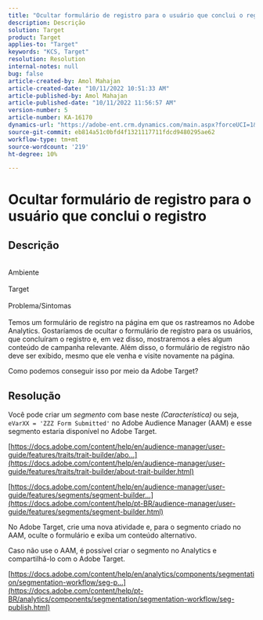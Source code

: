 ```yaml
---
title: "Ocultar formulário de registro para o usuário que conclui o registro"
description: Descrição
solution: Target
product: Target
applies-to: "Target"
keywords: "KCS, Target"
resolution: Resolution
internal-notes: null
bug: false
article-created-by: Amol Mahajan
article-created-date: "10/11/2022 10:51:33 AM"
article-published-by: Amol Mahajan
article-published-date: "10/11/2022 11:56:57 AM"
version-number: 5
article-number: KA-16170
dynamics-url: "https://adobe-ent.crm.dynamics.com/main.aspx?forceUCI=1&pagetype=entityrecord&etn=knowledgearticle&id=0726b6a7-5249-ed11-bba2-002248086cae"
source-git-commit: eb814a51c0bfd4f1321117711fdcd9480295ae62
workflow-type: tm+mt
source-wordcount: '219'
ht-degree: 10%

---
```


# Ocultar formulário de registro para o usuário que conclui o registro

## Descrição

<br>Ambiente<br><br>
Target
<br><br>Problema/Sintomas<br><br>
Temos um formulário de registro na página em que os rastreamos no Adobe Analytics. Gostaríamos de ocultar o formulário de registro para os usuários, que concluíram o registro e, em vez disso, mostraremos a eles algum conteúdo de campanha relevante. Além disso, o formulário de registro não deve ser exibido, mesmo que ele venha e visite novamente na página.

Como podemos conseguir isso por meio da Adobe Target?


## Resolução


Você pode criar um *segmento* com base neste *(Característica)* ou seja, `eVarXX = 'ZZZ Form Submitted'` no Adobe Audience Manager (AAM) e esse segmento estaria disponível no Adobe Target.

[https://docs.adobe.com/content/help/en/audience-manager/user-guide/features/traits/trait-builder/abo...](https://docs.adobe.com/content/help/en/audience-manager/user-guide/features/traits/trait-builder/about-trait-builder.html)

[https://docs.adobe.com/content/help/en/audience-manager/user-guide/features/segments/segment-builder...](https://docs.adobe.com/content/help/pt-BR/audience-manager/user-guide/features/segments/segment-builder.html)

No Adobe Target, crie uma nova atividade e, para o segmento criado no AAM, oculte o formulário e exiba um conteúdo alternativo.



Caso não use o AAM, é possível criar o segmento no Analytics e compartilhá-lo com o Adobe Target.

[https://docs.adobe.com/content/help/en/analytics/components/segmentation/segmentation-workflow/seg-p...](https://docs.adobe.com/content/help/pt-BR/analytics/components/segmentation/segmentation-workflow/seg-publish.html)
